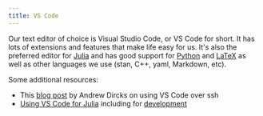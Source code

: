 ```yaml
---
title: VS Code
---
```


Our text editor of choice is Visual Studio Code, or VS Code for short.
It has lots of extensions and features that make life easy for us.
It's also the preferred editor for [Julia](../toolkit/julia) and has good support for [Python](../toolkit/python) and [LaTeX](../toolkit/latex) as well as other languages we use (stan, C++, yaml, Markdown, etc).

Some additional resources:

* This [blog post](https://waterprogramming.wordpress.com/2020/03/31/remote-terminal-environment-using-vs-code-for-windows-and-mac/) by Andrew Dircks on using VS Code over ssh
* [Using VS Code for Julia](https://www.youtube.com/watch?v=rQ7D1lXt3GM) including for [development](https://www.youtube.com/watch?v=IdhnP00Y1Ks&t=625s)
